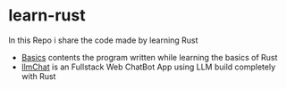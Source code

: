 # learn-rust
In this Repo i share the code made by learning Rust

* [Basics](/basis/) contents the program written while learning the basics of Rust
* [llmChat](/llmchat/) is an Fullstack Web ChatBot App using LLM build completely with Rust
